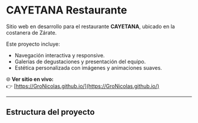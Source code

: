 # CAYETANA Restaurante

Sitio web en desarrollo para el restaurante **CAYETANA**, ubicado en la costanera de Zárate.

Este proyecto incluye:
- Navegación interactiva y responsive.
- Galerías de degustaciones y presentación del equipo.
- Estética personalizada con imágenes y animaciones suaves.

🌐 **Ver sitio en vivo:**  
👉 [https://GroNicolas.github.io/](https://GroNicolas.github.io/)

---

## Estructura del proyecto

